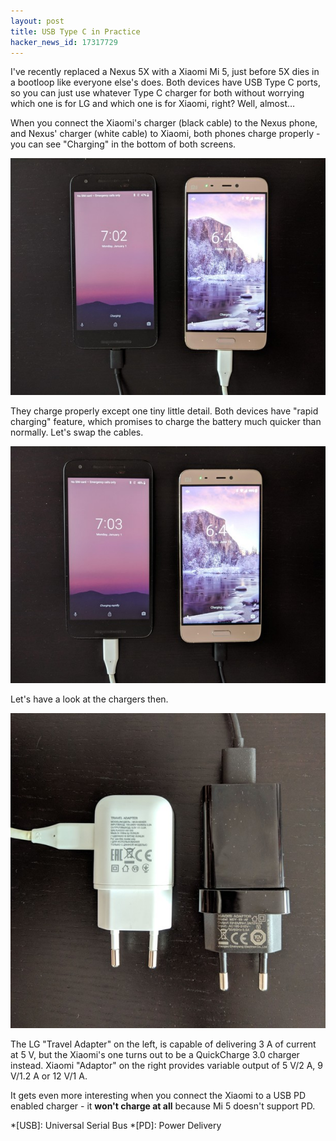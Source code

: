 ```yaml
---
layout: post
title: USB Type C in Practice
hacker_news_id: 17317729
---
```


I've recently replaced a Nexus 5X with a Xiaomi Mi 5, just before 5X
dies in a bootloop like everyone else's does. Both devices have USB
Type C ports, so you can just use whatever Type C charger for both
without worrying which one is for LG and which one is for Xiaomi,
right?  Well, almost…

When you connect the Xiaomi's charger (black cable) to the Nexus
phone, and Nexus' charger (white cable) to Xiaomi, both phones charge
properly - you can see "Charging" in the bottom of both screens.

![Charging](/i/MVIMG_20180615_064341.jpg)

They charge properly except one tiny little detail. Both devices have
"rapid charging" feature, which promises to charge the battery much
quicker than normally. Let's swap the cables.

![Charging Rapidly](/i/MVIMG_20180615_064402.jpg)

Let's have a look at the chargers then.

![Chargers](/i/MVIMG_20180615_064810.jpg)

The LG "Travel Adapter" on the left, is capable of delivering 3 A of
current at 5 V, but the Xiaomi's one turns out to be a QuickCharge 3.0
charger instead. Xiaomi "Adaptor" on the right provides variable
output of 5 V/2 A, 9 V/1.2 A or 12 V/1 A.

It gets even more interesting when you connect the Xiaomi to a USB PD
enabled charger - it **won't charge at all** because Mi 5 doesn't
support PD.

*[USB]: Universal Serial Bus
*[PD]: Power Delivery
